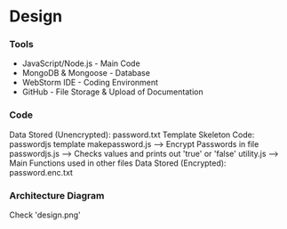 # Design
### Tools
- JavaScript/Node.js - Main Code
- MongoDB & Mongoose - Database
- WebStorm IDE - Coding Environment
- GitHub - File Storage & Upload of Documentation

### Code
Data Stored (Unencrypted): password.txt
Template Skeleton Code: passwordjs template
makepassword.js --> Encrypt Passwords in file
passwordjs.js --> Checks values and prints out 'true' or 'false'
utility.js --> Main Functions used in other files
Data Stored (Encrypted): password.enc.txt

### Architecture Diagram
Check 'design.png'
